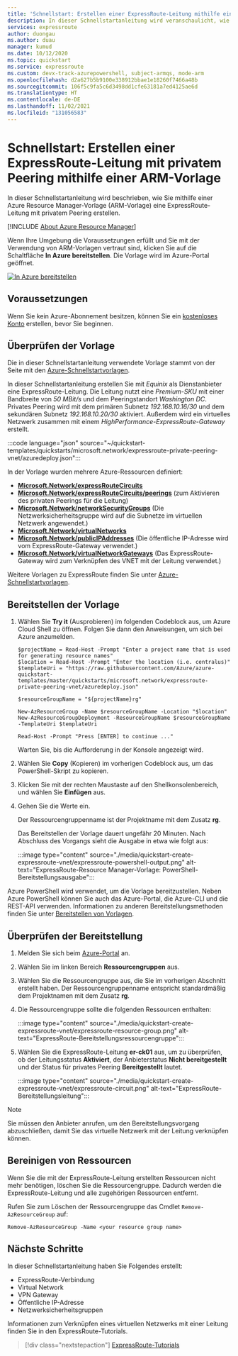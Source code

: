 ```yaml
---
title: 'Schnellstart: Erstellen einer ExpressRoute-Leitung mithilfe einer ARM-Vorlage (Azure Resource Manager)'
description: In dieser Schnellstartanleitung wird veranschaulicht, wie Sie eine ExpressRoute-Leitung mit einer ARM-Vorlage (Azure Resource Manager) erstellen.
services: expressroute
author: duongau
ms.author: duau
manager: kumud
ms.date: 10/12/2020
ms.topic: quickstart
ms.service: expressroute
ms.custom: devx-track-azurepowershell, subject-armqs, mode-arm
ms.openlocfilehash: d2a627b5b9100e338912bbae1e18260f7466a48b
ms.sourcegitcommit: 106f5c9fa5c6d3498dd1cfe63181a7ed4125ae6d
ms.translationtype: HT
ms.contentlocale: de-DE
ms.lasthandoff: 11/02/2021
ms.locfileid: "131056583"
---
```

# <a name="quickstart-create-an-expressroute-circuit-with-private-peering-using-an-arm-template"></a>Schnellstart: Erstellen einer ExpressRoute-Leitung mit privatem Peering mithilfe einer ARM-Vorlage

In dieser Schnellstartanleitung wird beschrieben, wie Sie mithilfe einer Azure Resource Manager-Vorlage (ARM-Vorlage) eine ExpressRoute-Leitung mit privatem Peering erstellen.

[!INCLUDE [About Azure Resource Manager](../../includes/resource-manager-quickstart-introduction.md)]

Wenn Ihre Umgebung die Voraussetzungen erfüllt und Sie mit der Verwendung von ARM-Vorlagen vertraut sind, klicken Sie auf die Schaltfläche **In Azure bereitstellen**. Die Vorlage wird im Azure-Portal geöffnet.

[![In Azure bereitstellen](../media/template-deployments/deploy-to-azure.svg)](https://portal.azure.com/#create/Microsoft.Template/uri/https%3A%2F%2Fraw.githubusercontent.com%2FAzure%2Fazure-quickstart-templates%2Fmaster%2Fquickstarts%2Fmicrosoft.network%2Fexpressroute-private-peering-vnet%2Fazuredeploy.json)

## <a name="prerequisites"></a>Voraussetzungen

Wenn Sie kein Azure-Abonnement besitzen, können Sie ein [kostenloses Konto](https://azure.microsoft.com/free/?WT.mc_id=A261C142F) erstellen, bevor Sie beginnen.

## <a name="review-the-template"></a>Überprüfen der Vorlage

Die in dieser Schnellstartanleitung verwendete Vorlage stammt von der Seite mit den [Azure-Schnellstartvorlagen](https://azure.microsoft.com/resources/templates/expressroute-private-peering-vnet).

In dieser Schnellstartanleitung erstellen Sie mit *Equinix* als Dienstanbieter eine ExpressRoute-Leitung. Die Leitung nutzt eine *Premium-SKU* mit einer Bandbreite von *50 MBit/s* und dem Peeringstandort *Washington DC*. Privates Peering wird mit dem primären Subnetz *192.168.10.16/30* und dem sekundären Subnetz *192.168.10.20/30* aktiviert. Außerdem wird ein virtuelles Netzwerk zusammen mit einem *HighPerformance-ExpressRoute-Gateway* erstellt.

:::code language="json" source="~/quickstart-templates/quickstarts/microsoft.network/expressroute-private-peering-vnet/azuredeploy.json":::

In der Vorlage wurden mehrere Azure-Ressourcen definiert:

* [**Microsoft.Network/expressRouteCircuits**](/azure/templates/microsoft.network/expressRouteCircuits)
* [**Microsoft.Network/expressRouteCircuits/peerings**](/azure/templates/microsoft.network/expressRouteCircuits/peerings) (zum Aktivieren des privaten Peerings für die Leitung)
* [**Microsoft.Network/networkSecurityGroups**](/azure/templates/microsoft.network/networkSecurityGroups) (Die Netzwerksicherheitsgruppe wird auf die Subnetze im virtuellen Netzwerk angewendet.)
* [**Microsoft.Network/virtualNetworks**](/azure/templates/microsoft.network/virtualNetworks)
* [**Microsoft.Network/publicIPAddresses**](/azure/templates/microsoft.network/publicIPAddresses) (Die öffentliche IP-Adresse wird vom ExpressRoute-Gateway verwendet.)
* [**Microsoft.Network/virtualNetworkGateways**](/azure/templates/microsoft.network/virtualNetworkGateways) (Das ExpressRoute-Gateway wird zum Verknüpfen des VNET mit der Leitung verwendet.)

Weitere Vorlagen zu ExpressRoute finden Sie unter [Azure-Schnellstartvorlagen](https://azure.microsoft.com/resources/templates/?resourceType=Microsoft.Network&pageNumber=1&sort=Popular).

## <a name="deploy-the-template"></a>Bereitstellen der Vorlage

1. Wählen Sie **Try it** (Ausprobieren) im folgenden Codeblock aus, um Azure Cloud Shell zu öffnen. Folgen Sie dann den Anweisungen, um sich bei Azure anzumelden.

    ```azurepowershell-interactive
    $projectName = Read-Host -Prompt "Enter a project name that is used for generating resource names"
    $location = Read-Host -Prompt "Enter the location (i.e. centralus)"
    $templateUri = "https://raw.githubusercontent.com/Azure/azure-quickstart-templates/master/quickstarts/microsoft.network/expressroute-private-peering-vnet/azuredeploy.json"

    $resourceGroupName = "${projectName}rg"

    New-AzResourceGroup -Name $resourceGroupName -Location "$location"
    New-AzResourceGroupDeployment -ResourceGroupName $resourceGroupName -TemplateUri $templateUri

    Read-Host -Prompt "Press [ENTER] to continue ..."
    ```

    Warten Sie, bis die Aufforderung in der Konsole angezeigt wird.

1. Wählen Sie **Copy** (Kopieren) im vorherigen Codeblock aus, um das PowerShell-Skript zu kopieren.

1. Klicken Sie mit der rechten Maustaste auf den Shellkonsolenbereich, und wählen Sie **Einfügen** aus.

1. Gehen Sie die Werte ein.

    Der Ressourcengruppenname ist der Projektname mit dem Zusatz **rg**.

    Das Bereitstellen der Vorlage dauert ungefähr 20 Minuten. Nach Abschluss des Vorgangs sieht die Ausgabe in etwa wie folgt aus:

    :::image type="content" source="./media/quickstart-create-expressroute-vnet/expressroute-powershell-output.png" alt-text="ExpressRoute-Resource Manager-Vorlage: PowerShell-Bereitstellungsausgabe":::

Azure PowerShell wird verwendet, um die Vorlage bereitzustellen. Neben Azure PowerShell können Sie auch das Azure-Portal, die Azure-CLI und die REST-API verwenden. Informationen zu anderen Bereitstellungsmethoden finden Sie unter [Bereitstellen von Vorlagen](../azure-resource-manager/templates/deploy-portal.md).

## <a name="validate-the-deployment"></a>Überprüfen der Bereitstellung

1. Melden Sie sich beim [Azure-Portal](https://portal.azure.com) an.

1. Wählen Sie im linken Bereich **Ressourcengruppen** aus.

1. Wählen Sie die Ressourcengruppe aus, die Sie im vorherigen Abschnitt erstellt haben. Der Ressourcengruppenname entspricht standardmäßig dem Projektnamen mit dem Zusatz **rg**.

1. Die Ressourcengruppe sollte die folgenden Ressourcen enthalten:

     :::image type="content" source="./media/quickstart-create-expressroute-vnet/expressroute-resource-group.png" alt-text="ExpressRoute-Bereitstellungsressourcengruppe":::

1. Wählen Sie die ExpressRoute-Leitung **er-ck01** aus, um zu überprüfen, ob der Leitungsstatus **Aktiviert**, der Anbieterstatus **Nicht bereitgestellt** und der Status für privates Peering **Bereitgestellt** lautet.

    :::image type="content" source="./media/quickstart-create-expressroute-vnet/expressroute-circuit.png" alt-text="ExpressRoute-Bereitstellungsleitung":::

> [!NOTE]
> Sie müssen den Anbieter anrufen, um den Bereitstellungsvorgang abzuschließen, damit Sie das virtuelle Netzwerk mit der Leitung verknüpfen können.

## <a name="clean-up-resources"></a>Bereinigen von Ressourcen

Wenn Sie die mit der ExpressRoute-Leitung erstellten Ressourcen nicht mehr benötigen, löschen Sie die Ressourcengruppe. Dadurch werden die ExpressRoute-Leitung und alle zugehörigen Ressourcen entfernt.

Rufen Sie zum Löschen der Ressourcengruppe das Cmdlet `Remove-AzResourceGroup` auf:

```azurepowershell-interactive
Remove-AzResourceGroup -Name <your resource group name>
```

## <a name="next-steps"></a>Nächste Schritte

In dieser Schnellstartanleitung haben Sie Folgendes erstellt:

* ExpressRoute-Verbindung
* Virtual Network
* VPN Gateway
* Öffentliche IP-Adresse
* Netzwerksicherheitsgruppen

Informationen zum Verknüpfen eines virtuellen Netzwerks mit einer Leitung finden Sie in den ExpressRoute-Tutorials.

> [!div class="nextstepaction"]
> [ExpressRoute-Tutorials](expressroute-howto-linkvnet-portal-resource-manager.md)
